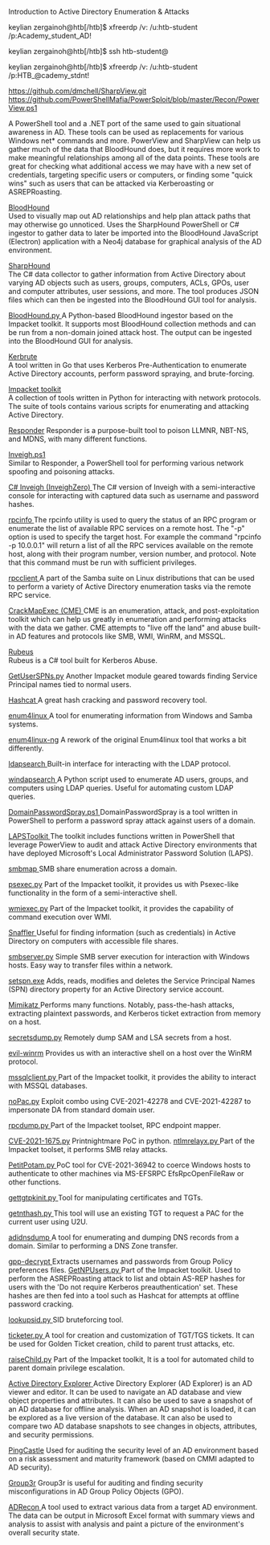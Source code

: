  Introduction to Active Directory Enumeration & Attacks

keylian zergainoh@htb[/htb]$ xfreerdp /v:<MS01 target IP> /u:htb-student /p:Academy_student_AD!

keylian zergainoh@htb[/htb]$ ssh htb-student@<ATTACK01 target IP>

keylian zergainoh@htb[/htb]$ xfreerdp /v:<ATTACK01 target IP> /u:htb-student /p:HTB_@cademy_stdnt!

https://github.com/dmchell/SharpView.git
https://github.com/PowerShellMafia/PowerSploit/blob/master/Recon/PowerView.ps1

A PowerShell tool and a .NET port of the same used to gain situational awareness in AD. These tools can be used as replacements for various Windows net* commands and more. PowerView and SharpView can help us gather much of the data that BloodHound does, but it requires more work to make meaningful relationships among all of the data points. These tools are great for checking what additional access we may have with a new set of credentials, targeting specific users or computers, or finding some "quick wins" such as users that can be attacked via Kerberoasting or ASREPRoasting.

[BloodHound](https://github.com/BloodHoundAD/BloodHound)	
Used to visually map out AD relationships and help plan attack paths that may otherwise go unnoticed. Uses the SharpHound PowerShell or C# ingestor to gather data to later be imported into the BloodHound JavaScript (Electron) application with a Neo4j database for graphical analysis of the AD environment.

[SharpHound](https://github.com/BloodHoundAD/BloodHound/tree/master/Collectors) 	
The C# data collector to gather information from Active Directory about varying AD objects such as users, groups, computers, ACLs, GPOs, user and computer attributes, user sessions, and more. The tool produces JSON files which can then be ingested into the BloodHound GUI tool for analysis.

[BloodHound.py 	](https://github.com/fox-it/BloodHound.py)
A Python-based BloodHound ingestor based on the Impacket toolkit. It supports most BloodHound collection methods and can be run from a non-domain joined attack host. The output can be ingested into the BloodHound GUI for analysis.

[Kerbrute](https://github.com/ropnop/kerbrute) 	
A tool written in Go that uses Kerberos Pre-Authentication to enumerate Active Directory accounts, perform password spraying, and brute-forcing.

[Impacket toolkit](https://github.com/SecureAuthCorp/impacket) 	
A collection of tools written in Python for interacting with network protocols. The suite of tools contains various scripts for enumerating and attacking Active Directory.

[Responder](https://github.com/lgandx/Responder)
Responder is a purpose-built tool to poison LLMNR, NBT-NS, and MDNS, with many different functions.

[Inveigh.ps1](https://github.com/Kevin-Robertson/Inveigh/blob/master/Inveigh.ps1) 	
Similar to Responder, a PowerShell tool for performing various network spoofing and poisoning attacks.

[C# Inveigh (InveighZero) 	](https://github.com/Kevin-Robertson/Inveigh/tree/master/Inveigh)
The C# version of Inveigh with a semi-interactive console for interacting with captured data such as username and password hashes.

[rpcinfo 	](https://learn.microsoft.com/en-us/windows-server/administration/windows-commands/rpcinfo)
The rpcinfo utility is used to query the status of an RPC program or enumerate the list of available RPC services on a remote host. The "-p" option is used to specify the target host. For example the command "rpcinfo -p 10.0.0.1" will return a list of all the RPC services available on the remote host, along with their program number, version number, and protocol. Note that this command must be run with sufficient privileges.

[rpcclient 	](https://www.samba.org/samba/docs/current/man-html/rpcclient.1.html)
A part of the Samba suite on Linux distributions that can be used to perform a variety of Active Directory enumeration tasks via the remote RPC service.

[CrackMapExec (CME) 	](https://github.com/byt3bl33d3r/CrackMapExec)
CME is an enumeration, attack, and post-exploitation toolkit which can help us greatly in enumeration and performing attacks with the data we gather. CME attempts to "live off the land" and abuse built-in AD features and protocols like SMB, WMI, WinRM, and MSSQL.

[Rubeus](https://github.com/GhostPack/Rubeus) 	
Rubeus is a C# tool built for Kerberos Abuse.

[GetUserSPNs.py](https://github.com/SecureAuthCorp/impacket/blob/master/examples/GetUserSPNs.py)
Another Impacket module geared towards finding Service Principal names tied to normal users.

[Hashcat 	](https://hashcat.net/hashcat/)
A great hash cracking and password recovery tool.

[enum4linux ](https://github.com/CiscoCXSecurity/enum4linux)
A tool for enumerating information from Windows and Samba systems.

[enum4linux-ng](https://github.com/cddmp/enum4linux-ng)
A rework of the original Enum4linux tool that works a bit differently.

[ldapsearch 	](https://linux.die.net/man/1/ldapsearch)
Built-in interface for interacting with the LDAP protocol.

[windapsearch 	](https://github.com/ropnop/windapsearch)
A Python script used to enumerate AD users, groups, and computers using LDAP queries. Useful for automating custom LDAP queries.

[DomainPasswordSpray.ps1 	](https://github.com/dafthack/DomainPasswordSpray)
DomainPasswordSpray is a tool written in PowerShell to perform a password spray attack against users of a domain.

[LAPSToolkit 	](https://github.com/leoloobeek/LAPSToolkit)
The toolkit includes functions written in PowerShell that leverage PowerView to audit and attack Active Directory environments that have deployed Microsoft's Local Administrator Password Solution (LAPS).

[smbmap ](https://github.com/ShawnDEvans/smbmap)
SMB share enumeration across a domain.

[psexec.py](https://github.com/SecureAuthCorp/impacket/blob/master/examples/psexec.py)
Part of the Impacket toolkit, it provides us with Psexec-like functionality in the form of a semi-interactive shell.

[wmiexec.py](https://github.com/SecureAuthCorp/impacket/blob/master/examples/wmiexec.py)
Part of the Impacket toolkit, it provides the capability of command execution over WMI.

[Snaffler 	](https://github.com/SnaffCon/Snaffler)
Useful for finding information (such as credentials) in Active Directory on computers with accessible file shares.

[smbserver.py](https://github.com/SecureAuthCorp/impacket/blob/master/examples/smbserver.py)
Simple SMB server execution for interaction with Windows hosts. Easy way to transfer files within a network.

[setspn.exe](https://docs.microsoft.com/en-us/previous-versions/windows/it-pro/windows-server-2012-r2-and-2012/cc731241(v=ws.11))
Adds, reads, modifies and deletes the Service Principal Names (SPN) directory property for an Active Directory service account.

[Mimikatz ](https://github.com/ParrotSec/mimikatz)
Performs many functions. Notably, pass-the-hash attacks, extracting plaintext passwords, and Kerberos ticket extraction from memory on a host.

[secretsdump.py](https://github.com/SecureAuthCorp/impacket/blob/master/examples/secretsdump.py)
Remotely dump SAM and LSA secrets from a host.

[evil-winrm](https://github.com/Hackplayers/evil-winrm)
Provides us with an interactive shell on a host over the WinRM protocol.

[mssqlclient.py ](https://github.com/SecureAuthCorp/impacket/blob/master/examples/mssqlclient.py)
Part of the Impacket toolkit, it provides the ability to interact with MSSQL databases.

[noPac.py](https://github.com/Ridter/noPac)
Exploit combo using CVE-2021-42278 and CVE-2021-42287 to impersonate DA from standard domain user.

[rpcdump.py 	](https://github.com/SecureAuthCorp/impacket/blob/master/examples/rpcdump.py)
Part of the Impacket toolset, RPC endpoint mapper.

[CVE-2021-1675.py](https://github.com/cube0x0/CVE-2021-1675/blob/main/CVE-2021-1675.py)
Printnightmare PoC in python.
[
ntlmrelayx.py 	](https://github.com/SecureAuthCorp/impacket/blob/master/examples/ntlmrelayx.py)
Part of the Impacket toolset, it performs SMB relay attacks.

[PetitPotam.py 	](https://github.com/topotam/PetitPotam)
PoC tool for CVE-2021-36942 to coerce Windows hosts to authenticate to other machines via MS-EFSRPC EfsRpcOpenFileRaw or other functions.

[gettgtpkinit.py 	](https://github.com/dirkjanm/PKINITtools/blob/master/gettgtpkinit.py)
Tool for manipulating certificates and TGTs.

[getnthash.py 	](https://github.com/dirkjanm/PKINITtools/blob/master/getnthash.py)
This tool will use an existing TGT to request a PAC for the current user using U2U.

[adidnsdump ](https://github.com/dirkjanm/adidnsdump)
A tool for enumerating and dumping DNS records from a domain. Similar to performing a DNS Zone transfer.

[gpp-decrypt 	](https://github.com/t0thkr1s/gpp-decrypt)
Extracts usernames and passwords from Group Policy preferences files.
[
GetNPUsers.py 	](https://github.com/SecureAuthCorp/impacket/blob/master/examples/GetNPUsers.py)
Part of the Impacket toolkit. Used to perform the ASREPRoasting attack to list and obtain AS-REP hashes for users with the 'Do not require Kerberos preauthentication' set. These hashes are then fed into a tool such as Hashcat for attempts at offline password cracking.

[lookupsid.py 	](https://github.com/SecureAuthCorp/impacket/blob/master/examples/lookupsid.py)
SID bruteforcing tool.

[ticketer.py 	](https://github.com/SecureAuthCorp/impacket/blob/master/examples/ticketer.py)
A tool for creation and customization of TGT/TGS tickets. It can be used for Golden Ticket creation, child to parent trust attacks, etc.

[raiseChild.py](https://github.com/SecureAuthCorp/impacket/blob/master/examples/raiseChild.py)
Part of the Impacket toolkit, It is a tool for automated child to parent domain privilege escalation.

[Active Directory Explorer 	](https://docs.microsoft.com/en-us/sysinternals/downloads/adexplorer)
Active Directory Explorer (AD Explorer) is an AD viewer and editor. It can be used to navigate an AD database and view object properties and attributes. It can also be used to save a snapshot of an AD database for offline analysis. When an AD snapshot is loaded, it can be explored as a live version of the database. It can also be used to compare two AD database snapshots to see changes in objects, attributes, and security permissions.

[PingCastle](https://www.pingcastle.com/documentation/)
Used for auditing the security level of an AD environment based on a risk assessment and maturity framework (based on CMMI adapted to AD security).

[Group3r](https://github.com/Group3r/Group3r)
Group3r is useful for auditing and finding security misconfigurations in AD Group Policy Objects (GPO).

[ADRecon 	](https://github.com/adrecon/ADRecon)
A tool used to extract various data from a target AD environment. The data can be output in Microsoft Excel format with summary views and analysis to assist with analysis and paint a picture of the environment's overall security state.



